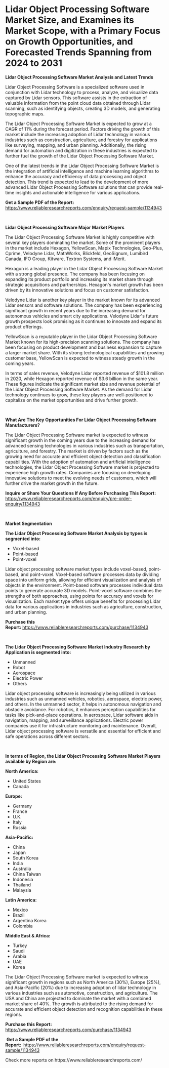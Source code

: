 <p><h1>Lidar Object Processing Software Market Size, and Examines its Market Scope, with a Primary Focus on Growth Opportunities, and Forecasted Trends Spanning from 2024 to 2031</h1></p><p><strong>Lidar Object Processing Software Market Analysis and Latest Trends</strong></p>
<p><p>Lidar Object Processing Software is a specialized software used in conjunction with Lidar technology to process, analyze, and visualize data captured by Lidar sensors. This software assists in the extraction of valuable information from the point cloud data obtained through Lidar scanning, such as identifying objects, creating 3D models, and generating topographic maps.</p><p>The Lidar Object Processing Software Market is expected to grow at a CAGR of 11% during the forecast period. Factors driving the growth of this market include the increasing adoption of Lidar technology in various industries such as construction, agriculture, and forestry for applications like surveying, mapping, and urban planning. Additionally, the rising demand for automation and digitization in these industries is expected to further fuel the growth of the Lidar Object Processing Software Market.</p><p>One of the latest trends in the Lidar Object Processing Software Market is the integration of artificial intelligence and machine learning algorithms to enhance the accuracy and efficiency of data processing and object detection. This trend is expected to lead to the development of more advanced Lidar Object Processing Software solutions that can provide real-time insights and actionable intelligence for various applications.</p></p>
<p><strong>Get a Sample PDF of the Report:&nbsp;</strong> <a href="https://www.reliableresearchreports.com/enquiry/request-sample/1134943">https://www.reliableresearchreports.com/enquiry/request-sample/1134943</a></p>
<p>&nbsp;</p>
<p><strong>Lidar Object Processing Software Major Market Players</strong></p>
<p><p>The Lidar Object Processing Software Market is highly competitive with several key players dominating the market. Some of the prominent players in the market include Hexagon, YellowScan, Mapix Technologies, Geo-Plus, Cprime, Velodyne Lidar, MathWorks, Blickfeld, GeoSignum, Lumibird Canada, IFO Group, Kitware, Textron Systems, and iMerit.</p><p>Hexagon is a leading player in the Lidar Object Processing Software Market with a strong global presence. The company has been focusing on expanding its product portfolio and increasing its market share through strategic acquisitions and partnerships. Hexagon's market growth has been driven by its innovative solutions and focus on customer satisfaction.</p><p>Velodyne Lidar is another key player in the market known for its advanced Lidar sensors and software solutions. The company has been experiencing significant growth in recent years due to the increasing demand for autonomous vehicles and smart city applications. Velodyne Lidar's future growth prospects look promising as it continues to innovate and expand its product offerings.</p><p>YellowScan is a reputable player in the Lidar Object Processing Software Market known for its high-precision scanning solutions. The company has been focusing on product development and business expansion to capture a larger market share. With its strong technological capabilities and growing customer base, YellowScan is expected to witness steady growth in the coming years.</p><p>In terms of sales revenue, Velodyne Lidar reported revenue of $101.8 million in 2020, while Hexagon reported revenue of $3.6 billion in the same year. These figures indicate the significant market size and revenue potential of the Lidar Object Processing Software Market. As the demand for Lidar technology continues to grow, these key players are well-positioned to capitalize on the market opportunities and drive further growth.</p></p>
<p>&nbsp;</p>
<p><strong>What Are The Key Opportunities For Lidar Object Processing Software Manufacturers?</strong></p>
<p><p>The Lidar Object Processing Software market is expected to witness significant growth in the coming years due to the increasing demand for advanced sensing technologies in various industries such as transportation, agriculture, and forestry. The market is driven by factors such as the growing need for accurate and efficient object detection and classification capabilities. With the adoption of automation and artificial intelligence technologies, the Lidar Object Processing Software market is projected to experience high growth rates. Companies are focusing on developing innovative solutions to meet the evolving needs of customers, which will further drive the market growth in the future.</p></p>
<p><strong>Inquire or Share Your Questions If Any Before Purchasing This Report:</strong> <a href="https://www.reliableresearchreports.com/enquiry/pre-order-enquiry/1134943">https://www.reliableresearchreports.com/enquiry/pre-order-enquiry/1134943</a></p>
<p>&nbsp;</p>
<p><strong>Market Segmentation</strong></p>
<p><strong>The Lidar Object Processing Software Market Analysis by types is segmented into:</strong></p>
<p><ul><li>Voxel-based</li><li>Point-based</li><li>Point-voxel</li></ul></p>
<p><p>Lidar object processing software market types include voxel-based, point-based, and point-voxel. Voxel-based software processes data by dividing space into uniform grids, allowing for efficient visualization and analysis of objects in the environment. Point-based software processes individual data points to generate accurate 3D models. Point-voxel software combines the strengths of both approaches, using points for accuracy and voxels for visualization. Each market type offers unique benefits for processing Lidar data for various applications in industries such as agriculture, construction, and urban planning.</p></p>
<p><strong>Purchase this Report:&nbsp;</strong><a href="https://www.reliableresearchreports.com/purchase/1134943">https://www.reliableresearchreports.com/purchase/1134943</a></p>
<p>&nbsp;</p>
<p><strong>The Lidar Object Processing Software Market Industry Research by Application is segmented into:</strong></p>
<p><ul><li>Unmanned</li><li>Robot</li><li>Aerospace</li><li>Electric Power</li><li>Others</li></ul></p>
<p><p>Lidar object processing software is increasingly being utilized in various industries such as unmanned vehicles, robotics, aerospace, electric power, and others. In the unmanned sector, it helps in autonomous navigation and obstacle avoidance. For robotics, it enhances perception capabilities for tasks like pick-and-place operations. In aerospace, Lidar software aids in navigation, mapping, and surveillance applications. Electric power companies use it for infrastructure monitoring and maintenance. Overall, Lidar object processing software is versatile and essential for efficient and safe operations across different sectors.</p></p>
<p>&nbsp;</p>
<p><strong>In terms of Region, the Lidar Object Processing Software Market Players available by Region are:</strong></p>
<p>
    <p> <strong> North America: </strong>
        <ul>
            <li>United States</li>
            <li>Canada</li>
        </ul>
        </p> 
    <p> <strong> Europe: </strong>
        <ul>
            <li>Germany</li>
            <li>France</li>
            <li>U.K.</li>
            <li>Italy</li>
            <li>Russia</li>
        </ul>
        </p> 
    <p> <strong> Asia-Pacific: </strong>
        <ul>
            <li>China</li>
            <li>Japan</li>
            <li>South Korea</li>
            <li>India</li>
            <li>Australia</li>
            <li>China Taiwan</li>
            <li>Indonesia</li>
            <li>Thailand</li>
            <li>Malaysia</li>
        </ul>
        </p> 
    <p> <strong> Latin America: </strong>
        <ul>
            <li>Mexico</li>
            <li>Brazil</li>
            <li>Argentina Korea</li>
            <li>Colombia</li>
        </ul>
        </p> 
    <p> <strong> Middle East & Africa: </strong>
        <ul>
            <li>Turkey</li>
            <li>Saudi</li>
            <li>Arabia</li>
            <li>UAE</li>
            <li>Korea</li>
        </ul>
    </p>
    </p>
<p><p>The Lidar Object Processing Software market is expected to witness significant growth in regions such as North America (30%), Europe (25%), and Asia-Pacific (20%) due to increasing adoption of lidar technology in various industries such as automotive, construction, and agriculture. The USA and China are projected to dominate the market with a combined market share of 40%. The growth is attributed to the rising demand for accurate and efficient object detection and recognition capabilities in these regions.</p></p>
<p><strong>Purchase this Report: </strong><a href="https://www.reliableresearchreports.com/purchase/1134943">https://www.reliableresearchreports.com/purchase/1134943</a></p>
<p>&nbsp;<strong>Get a Sample PDF of the Report:&nbsp;&nbsp;</strong><a href="https://www.reliableresearchreports.com/enquiry/request-sample/1134943">https://www.reliableresearchreports.com/enquiry/request-sample/1134943</a></p>
<p><strong></strong></p>
<p>Check more reports on https://www.reliableresearchreports.com/</p>